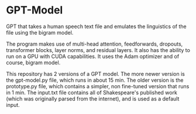 # GPT-Model

GPT that takes a human speech text file and emulates the linguistics of the file using the bigram model.

The program makes use of multi-head attention, feedforwards, dropouts, transformer blocks, layer norms, and residual layers.
It also has the ability to run on a GPU with CUDA capabilities. It uses the Adam optimizer and of course, bigram model.

This repository has 2 versions of a GPT model. The more newer version is the gpt-model.py file, which runs in about 15 min.
The older version is the prototype.py file, which contains a simpler, non fine-tuned version that runs in 1 min. The input.txt
file contains all of Shakespeare's published work (which was originally parsed from the internet), and is used as a default input.

